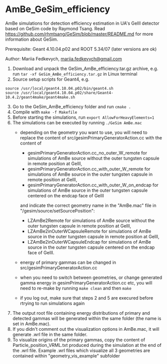 # AmBe_GeSim_efficiency

AmBe simulations for detection efficiency estimation in UA's GeIII detector based on GeSim code by Raymond Tsang. Read https://github.com/rhmtsang/GeSim/blob/master/README.md for more information about GeSim. 

Prerequisite: Geant 4.10.04.p02 and ROOT 5.34/07 (later versions are ok)

Author: Mariia Fedkevych, mariia.fedkevych@gmail.com

1. Download and unpack the GeSim_AmBe_efficiency.tar.gz archive, e.g. run `tar -xf GeSim_AmBe_efficiency.tar.gz` in Linux terminal
2. Source setup scripts for Geant4, e.g.

```
source /usr/local/geant4.10.04.p02/bin/geant4.sh
source /usr/local/geant4.10.04.p02/share/Geant4-10.4.2/geant4make/geant4make.sh
```

3. Go to the GeSim_AmBe_efficiency folder and run `cmake .` 
4. Compile with `make -f Makefile`
5. Before starting the simulations, run `export AllowForHeavyElements=1`
6. The simulations can be executed by running `./GeSim AmBe.mac`
    - depending on the geometry you want to use, you will need to replace the content of src/gesimPrimaryGeneratorAction.cc with the content of
        - gesimPrimaryGeneratorAction.cc_no_outer_W_remote for simulations of AmBe source without the outer tungsten capsule in remote position at GeIII,
        - gesimPrimaryGeneratorAction.cc_with_outer_W_remote for simulations of AmBe source in the outer tungsten capsule in remote position at GeIII,
        - gesimPrimaryGeneratorAction.cc_with_outer_W_on_endcap for simulations of AmBe source in the outer tungsten capsule centered on the endcap face of GeIII
      
      and indicate the correct geometry name in the "AmBe.mac" file in "/gesim/source/setSourcePosition": 
        - LZAmBe2Remote for simulations of AmBe source without the outer tungsten capsule in remote position at GeIII,
        - LZAmBe2inOuterWCapsuleRemote for simulations of AmBe source in the outer tungsten capsule in remote position at GeIII,
        - LZAmBe2inOuterWCapsuleEndcap for simulations of AmBe source in the outer tungsten capsule centered on the endcap face of GeIII.
    - energy of primary gammas can be changed in src/gesimPrimaryGeneratorAction.cc
    - when you need to switch between geometries, or change generated gamma energy in gesimPrimaryGeneratorAction.cc etc, you will need to re-make by running `make clean` and then `make`
    - if you log out, make sure that steps 2 and 5 are execured before rtrying to run simulations again
7. The output root file containing energy distributions of primary and detected gammas will be generated within the same folder (the name is set in AmBe.mac). 
8. If you didn't comment out the visualization options in AmBe.mac, it will generate .wrl file in the same folder. 
9. To visualize origins of the primary gammas, copy the content of Particle_position_VRML.txt produced during the simulation at the end of the .wrl file. Example .wrl files which visualize all 3 geometries are contained within "geometry_vis_example" subfolder
